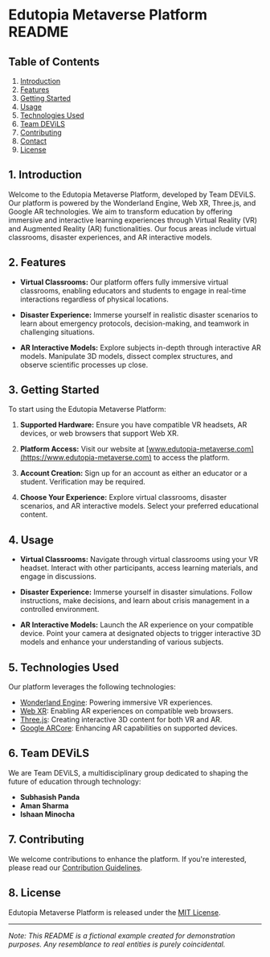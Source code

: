 # Edutopia Metaverse Platform README


## Table of Contents
1. [Introduction](#introduction)
2. [Features](#features)
3. [Getting Started](#getting-started)
4. [Usage](#usage)
5. [Technologies Used](#technologies-used)
6. [Team DEViLS](#team-devils)
7. [Contributing](#contributing)
8. [Contact](#contact)
9. [License](#license)

## 1. Introduction

Welcome to the Edutopia Metaverse Platform, developed by Team DEViLS. Our platform is powered by the Wonderland Engine, Web XR, Three.js, and Google AR technologies. We aim to transform education by offering immersive and interactive learning experiences through Virtual Reality (VR) and Augmented Reality (AR) functionalities. Our focus areas include virtual classrooms, disaster experiences, and AR interactive models.

## 2. Features

- **Virtual Classrooms:** Our platform offers fully immersive virtual classrooms, enabling educators and students to engage in real-time interactions regardless of physical locations.

- **Disaster Experience:** Immerse yourself in realistic disaster scenarios to learn about emergency protocols, decision-making, and teamwork in challenging situations.

- **AR Interactive Models:** Explore subjects in-depth through interactive AR models. Manipulate 3D models, dissect complex structures, and observe scientific processes up close.

## 3. Getting Started

To start using the Edutopia Metaverse Platform:

1. **Supported Hardware:** Ensure you have compatible VR headsets, AR devices, or web browsers that support Web XR.

2. **Platform Access:** Visit our website at [www.edutopia-metaverse.com](https://www.edutopia-metaverse.com) to access the platform.

3. **Account Creation:** Sign up for an account as either an educator or a student. Verification may be required.

4. **Choose Your Experience:** Explore virtual classrooms, disaster scenarios, and AR interactive models. Select your preferred educational content.

## 4. Usage

- **Virtual Classrooms:** Navigate through virtual classrooms using your VR headset. Interact with other participants, access learning materials, and engage in discussions.

- **Disaster Experience:** Immerse yourself in disaster simulations. Follow instructions, make decisions, and learn about crisis management in a controlled environment.

- **AR Interactive Models:** Launch the AR experience on your compatible device. Point your camera at designated objects to trigger interactive 3D models and enhance your understanding of various subjects.

## 5. Technologies Used

Our platform leverages the following technologies:

- [Wonderland Engine](https://wonderlandengine.com): Powering immersive VR experiences.
- [Web XR](https://www.w3.org/TR/webxr/): Enabling AR experiences on compatible web browsers.
- [Three.js](https://threejs.org): Creating interactive 3D content for both VR and AR.
- [Google ARCore](https://developers.google.com/ar): Enhancing AR capabilities on supported devices.

## 6. Team DEViLS

We are Team DEViLS, a multidisciplinary group dedicated to shaping the future of education through technology:

- **Subhasish Panda** 
- **Aman Sharma**
- **Ishaan Minocha**

## 7. Contributing

We welcome contributions to enhance the platform. If you're interested, please read our [Contribution Guidelines](CONTRIBUTING.md).

## 8. License

Edutopia Metaverse Platform is released under the [MIT License](LICENSE).

---

*Note: This README is a fictional example created for demonstration purposes. Any resemblance to real entities is purely coincidental.*
